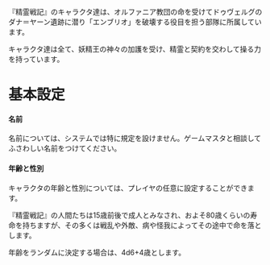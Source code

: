 『精霊戦記』のキャラクタ達は、オルファニア教団の命を受けてドゥヴェルグのダナ＝ヤーン遺跡に潜り「エンブリオ」を破壊する役目を担う部隊に所属しています。

キャラクタ達は全て、妖精王の神々の加護を受け、精霊と契約を交わして操る力を持っています。



# 基本設定

#### 名前

名前については、システムでは特に規定を設けません。ゲームマスタと相談してふさわしい名前をつけてください。

#### 年齢と性別

キャラクタの年齢と性別については、プレイヤの任意に設定することができます。

『精霊戦記』の人間たちは15歳前後で成人とみなされ、およそ80歳くらいの寿命を持ちますが、その多くは戦乱や外敵、病や怪我によってその途中で命を落とします。

年齢をランダムに決定する場合は、4d6+4歳とします。
